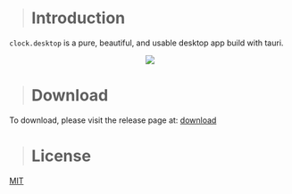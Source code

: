># Introduction
`clock.desktop` is a pure, beautiful, and usable desktop app build with tauri.

<div align="center" >
  <img src="https://github.com/zennolux/clock.desktop/assets/147602513/042c51c0-3d8c-4a8a-97e0-521f90753c8f" />
</div>


># Download
To download, please visit the release page at: [download](https://github.com/zennolux/clock.desktop/releases/tag/v0.1.0)

># License
[MIT](https://opensource.org/license/MIT)
